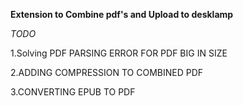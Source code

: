 **Extension to Combine pdf's and Upload to desklamp**


  *TODO*
  
  
  1.Solving PDF PARSING ERROR FOR PDF BIG IN SIZE  
  
  2.ADDING COMPRESSION TO COMBINED PDF  
  
  3.CONVERTING EPUB TO PDF 
